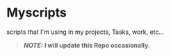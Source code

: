 # Myscripts
scripts that I'm using in my projects, Tasks, work, etc...


> **_NOTE:_**   **I will update this Repo occasionally.**
